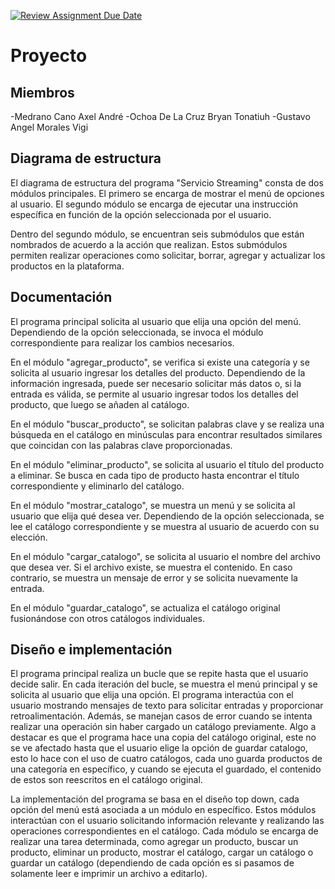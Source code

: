 [![Review Assignment Due Date](https://classroom.github.com/assets/deadline-readme-button-24ddc0f5d75046c5622901739e7c5dd533143b0c8e959d652212380cedb1ea36.svg)](https://classroom.github.com/a/LCXMIOgt)
# Proyecto

## Miembros
-Medrano Cano Axel André 
-Ochoa De La Cruz Bryan Tonatiuh
-Gustavo Angel Morales Vigi
## Diagrama de estructura


El diagrama de estructura del programa "Servicio Streaming" consta de dos módulos principales. El primero se encarga de mostrar el menú de opciones al usuario. El segundo módulo se encarga de ejecutar una instrucción específica en función de la opción seleccionada por el usuario.

Dentro del segundo módulo, se encuentran seis submódulos que están nombrados de acuerdo a la acción que realizan. Estos submódulos permiten realizar operaciones como solicitar, borrar, agregar y actualizar los productos en la plataforma.

## Documentación
El programa principal solicita al usuario que elija una opción del menú. Dependiendo de la opción seleccionada, se invoca el módulo correspondiente para realizar los cambios necesarios.

En el módulo "agregar_producto", se verifica si existe una categoría y se solicita al usuario ingresar los detalles del producto. Dependiendo de la información ingresada, puede ser necesario solicitar más datos o, si la entrada es válida, se permite al usuario ingresar todos los detalles del producto, que luego se añaden al catálogo.

En el módulo "buscar_producto", se solicitan palabras clave y se realiza una búsqueda en el catálogo en minúsculas para encontrar resultados similares que coincidan con las palabras clave proporcionadas.

En el módulo "eliminar_producto", se solicita al usuario el título del producto a eliminar. Se busca en cada tipo de producto hasta encontrar el título correspondiente y eliminarlo del catálogo.

En el módulo "mostrar_catalogo", se muestra un menú y se solicita al usuario que elija qué desea ver. Dependiendo de la opción seleccionada, se lee el catálogo correspondiente y se muestra al usuario de acuerdo con su elección.

En el módulo "cargar_catalogo", se solicita al usuario el nombre del archivo que desea ver. Si el archivo existe, se muestra el contenido. En caso contrario, se muestra un mensaje de error y se solicita nuevamente la entrada.

En el módulo "guardar_catalogo", se actualiza el catálogo original fusionándose con otros catálogos individuales.


## Diseño e implementación
El programa principal realiza un bucle que se repite hasta que el usuario decide salir. En cada iteración del bucle, se muestra el menú principal y se solicita al usuario que elija una opción.
El programa interactúa con el usuario mostrando mensajes de texto para solicitar entradas y proporcionar retroalimentación. Además, se manejan casos de error cuando se intenta realizar una operación sin haber cargado un catálogo previamente.
Algo a destacar es que el programa hace una copia del catálogo original, este no se ve afectado hasta que el usuario elige la opción de guardar catalogo, esto lo hace con el uso de cuatro catálogos, cada uno guarda productos de una categoría en específico, y cuando se ejecuta el guardado, el contenido de estos son reescritos en el catálogo original.

La implementación del programa se basa en el diseño top down, cada opción del menú está asociada a un módulo en específico.
Estos módulos interactúan con el usuario solicitando información relevante y realizando las operaciones correspondientes en el catálogo.
Cada módulo se encarga de realizar una tarea determinada, como agregar un producto, buscar un producto, eliminar un producto, mostrar el catálogo, cargar un catálogo o guardar un catálogo (dependiendo de cada opción es si pasamos de solamente leer e imprimir un archivo a editarlo).
